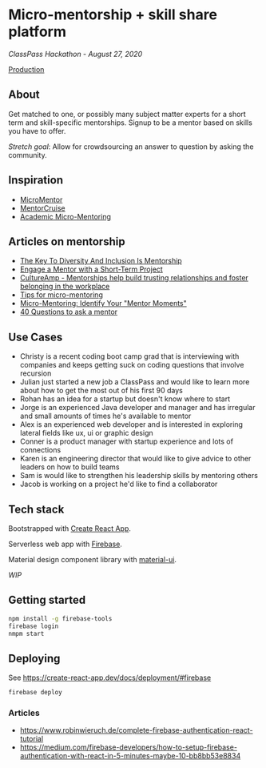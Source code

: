 # Micro-mentorship + skill share platform

_ClassPass Hackathon - August 27, 2020_

[Production](https://micro-mentor-match.web.app)

## About

Get matched to one, or possibly many subject matter experts for a short term and skill-specific mentorships. Signup to be a mentor based on skills you have to offer.

_Stretch goal_: Allow for crowdsourcing an answer to question by asking the community.

## Inspiration

* [MicroMentor](https://www.micromentor.org/)
* [MentorCruise](https://mentorcruise.com/)
* [Academic Micro-Mentoring](https://smhs.gwu.edu/cfe/career-development/mentoring-resources/micro-mentoring)

## Articles on mentorship

* [The Key To Diversity And Inclusion Is Mentorship](https://www.forbes.com/sites/janicegassam/2019/09/26/the-key-to-diversity-and-inclusion-is-mentorship/#59143e057fbd)
* [Engage a Mentor with a Short-Term Project](https://hbr.org/2014/02/engage-a-mentor-with-a-short-term-project)
* [CultureAmp - Mentorships help build trusting relationships and foster belonging in the workplace](https://hello.cultureamp.com/hubfs/1703-Belonging/Culture-Amp_6-ways-to-foster-belonging.pdf)
* [Tips for micro-mentoring](https://www.geteverwise.com/mentoring/in-for-the-short-haul-5-tips-for-micro-mentoring/)
* [Micro-Mentoring: Identify Your "Mentor Moments"](https://www.linkedin.com/pulse/micro-mentoring-identify-your-mentor-moments-cecilia-sepp-cae)
* [40 Questions to ask a mentor](https://www.forbes.com/sites/jomiller/2018/03/25/40-questions-to-ask-a-mentor/#1c735c40261b)

## Use Cases

* Christy is a recent coding boot camp grad that is interviewing with companies and keeps getting suck on coding questions that involve recursion
* Julian just started a new job a ClassPass and would like to learn more about how to get the most out of his first 90 days
* Rohan has an idea for a startup but doesn't know where to start
* Jorge is an experienced Java developer and manager and has irregular and small amounts of times he's available to mentor
* Alex is an experienced web developer and is interested in exploring lateral fields like ux, ui or graphic design
* Conner is a product manager with startup experience and lots of connections
* Karen is an engineering director that would like to give advice to other leaders on how to build teams
* Sam is would like to strengthen his leadership skills by mentoring others
* Jacob is working on a project he'd like to find a collaborator

## Tech stack

Bootstrapped with [Create React App](https://github.com/facebook/create-react-app).

Serverless web app with [Firebase](https://firebase.google.com/).

Material design component library with [material-ui](https://material-ui.com/).

_WIP_

## Getting started

```bash
npm install -g firebase-tools
firebase login
nmpm start
```

## Deploying

See https://create-react-app.dev/docs/deployment/#firebase

```bash
firebase deploy
```

### Articles

* https://www.robinwieruch.de/complete-firebase-authentication-react-tutorial
* https://medium.com/firebase-developers/how-to-setup-firebase-authentication-with-react-in-5-minutes-maybe-10-bb8bb53e8834
